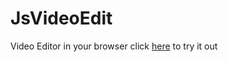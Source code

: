 # JsVideoEdit
Video Editor in your browser
click [here](http://m4gnv5.github.io/JsVideoEdit/) to try it out
